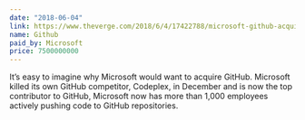 ```yaml
---
date: "2018-06-04"
link: https://www.theverge.com/2018/6/4/17422788/microsoft-github-acquisition-official-deal
name: Github
paid_by: Microsoft
price: 7500000000
---
```


It’s easy to imagine why Microsoft would want to acquire GitHub. Microsoft
killed its own GitHub competitor, Codeplex, in December and is now the top
contributor to GitHub, Microsoft now has more than 1,000 employees actively
pushing code to GitHub repositories.
